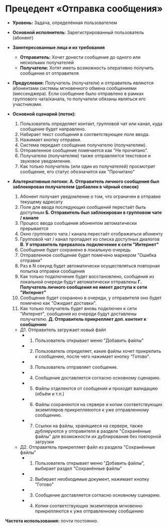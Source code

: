 # Прецедент «Отправка сообщения»
- **Уровень:** Задача, определённая пользователем
- **Основной исполнитель**: Зарегистрированный пользователь (абонент)
- **Заинтересованные лица и их требования**
  - **Отправитель:** Хочет донести сообщение до одного или нескольких получателей
  - **Получатели:** Хотят иметь возможность оперативно получить сообщение от отправителя
- **Предусловия:** Получатель (получатели) и отправитель являются абонентами системы мгновенного обмена сообщениями (мессенджера). Если сообщение было отправлено в рамках группового чата/канала, то получатели обязаны являться его участниками.

- **Основной сценарий (поток)**:
  1. Пользователь определяет контакт, групповой чат или канал, куда сообщение будет направлено.
  2. Набирает текст сообщения в соответствующее поле ввода.
  3. Нажимает кнопку отправки.
  4. Система передает сообщение получателю (получателям).
  5. Отправленное сообщение помечается как "Не прочитано".
  6. Получателю (получателям) также отправляется текстовое и звуковое уведомление.
  7. Как только получатель (или один из получателей) просмотрит сообщение, его статус обозначится как "Прочитано"

- **Альтернативные потоки:**
  **А. Отправитель личного сообщения был заблокирован получателем (добавлен в чёрный список)**
    1. Абонент получает уведомление о том, что ограничен в отправке текущему адресату
    2. Поле для ввода последующих сообщений перестаёт быть доступным
  **Б. Отправитель был заблокирован в групповом чате / канале**
    1. Процесс ввода сообщения абонентом автоматически прерывается
    2. Окно группового чата / канала перестаёт отображаться абоненту
    3. Групповой чат / канал пропадает из списка доступных диалогов
  **В. У отправитель прервалось подключение к сети "Интернет"**
    1. Сообщение будет сохранено в локальную очередь
    2. Отправленное сообщение будет помечено маркером "Ошибка отправки"
    3. Раз в N секунд будет автоматически осуществляться повторная попытка отправки сообщения
    5. Как только подключение будет восстановлено, сообщения из локальной очереди будут автоматически отправлены
  **Г. Получатель личного сообщения не имеет доступа к сети "Интернет"**
    1. Сообщение будет сохранено в очереди, у отправителя оно будет помечено как "Ожидает доставки".
    2. Как только получатель будет вновь подключен к сети "Интернет", сообщения из очереди будут доставлены получателю.
  **Д. Отправитель прикрепляет доп. контент к сообщению**
    - Д1. Отправитель загружает новый файл
      - 1. Пользователь открывает меню "Добавить файлы"
      - 2. Пользователь определяет, какие файлы хочет прикрепить к сообщению, после чего нажимает кнопку "Готово".
      - 3. Пользователь отправляет сообщение.
      - 4. Сообщение доставляется согласно основному сценарию.
      - 5. Файлы отделяются от сообщения и проходят валидацию (объём и т.п.)
      - 6. Файлы сохраняются на сервере и копии соответствующих экземпляров прикрепляеются к уже отправленному сообщению.
      - 7. Ссылки на файлы, хранящиеся на сервере, также дублируются у отправителя в разделе "Сохранённые файлы" для возможности их дублирования без повторной загрузки
    - Д2. Отправитель прикрепляет файл из раздела "Сохранённые файлы"
      - 1. Пользователь открывает меню "Добавить файлы", выбирает раздел "Сохранённые файлы"
      - 2. Выбирает необходимые документ, нажимает кнопку "Готово"
      - 3. Сообщение доставляется согласно основному сценарию.
      - 4. Копии соответствующих экземпляров мгновенно прикрепляются к уже отправленному сообщению

**Частота использования:** почти постоянно.
